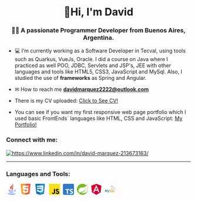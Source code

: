 <h1 align="center">👋Hi, I'm David</h1>
<h3 align="center">👨‍💻 A passionate Programmer Developer from Buenos Aires, Argentina.</h3>

- 💻 I’m currently working as a Software Developer in Tecval, using tools such as Quarkus, VueJs, Oracle. I did a course on Java where I practiced as well POO, JDBC, Servlets and JSP's, JEE with other languages and tools like HTML5, CSS3, JavaScript and MySql. Also, I studied the use of <b>frameworks</b> as Spring and Angular.

- ✉ How to reach me **davidmarquez2222@outlook.com**

- There is my CV uploaded: <a href="/CV/DavidMarquez_CV.pdf">Click to See CV!</a>

- You can see if you want my first responsive web page portfolio which I used basic FrontEnds´ languages like HTML, CSS and JavaScript: 
  <a href="https://davidmarquez98.github.io/" target="blank">My Portfolio!</a>

<sector>
  <h3 align="left">Connect with me:</h3>
  <p align="left">
  <a href="https://www.linkedin.com/in/david-ariel-marquez/" target="blank"><img align="center"src="https://raw.githubusercontent.com/rahuldkjain/github-profile-readme-generator/master/src/images/icons/Social/linked-in-alt.svg" alt="https://www.linkedin.com/in/david-marquez-213673163/" height="25" /></a>
  </p>
<sector> 
<hr/>
<sector>
  <h3 align="left">Languages and Tools:</h3>
  <p align="left"> 
      <code><img height="30" src="/images/java.logo.png"></code>&nbsp;
      <code><img height="30" src="/images/html-logo.png"></code>&nbsp;
      <code><img height="30" src="/images/css3-logo.png"></code>&nbsp;
      <code><img height="30" src="/images/javascript-logo.png"></code>&nbsp;
      <code><img height="30" src="/images/typescript-logo.png"></code>&nbsp;
      <code><img height="30" src="/images/spring-logo.png"></code>&nbsp;
      <code><img height="30" src="/images/angular-logo.png"></code>&nbsp;
      <code><img height="30" src="/images/mysql-logo.png"></code>
  </p>
<sector>


